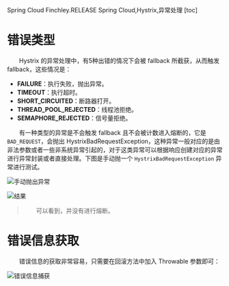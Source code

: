 Spring Cloud Finchley.RELEASE
Spring Cloud,Hystrix,异常处理
[toc]

# 错误类型

&emsp;&emsp;Hystrix 的异常处理中，有5种出错的情况下会被 fallback 所截获，从而触发 fallback，这些情况是：

* **FAILURE**：执行失败，抛出异常。
* **TIMEOUT**：执行超时。
* **SHORT_CIRCUITED**：断路器打开。
* **THREAD_POOL_REJECTED**：线程池拒绝。
* **SEMAPHORE_REJECTED**：信号量拒绝。
 
&emsp;&emsp;有一种类型的异常是不会触发 fallback 且不会被计数进入熔断的，它是 `BAD_REQUEST`，会抛出 HystrixBadRequestException，这种异常一般对应的是由非法参数或者一些非系统异常引起的，对于这类异常可以根据响应创建对应的异常进行异常封装或者直接处理。下图是手动抛一个 `HystrixBadRequestException` 异常进行测试。

![手动抛出异常](http://img.lynchj.com/2d44e0c5ca224e3dbaf0ca3b29d9f739.png)

![结果](http://img.lynchj.com/f5c67f44c9dc4c0a973e694e19662036.png)

> &emsp;&emsp;可以看到，并没有进行熔断。

# 错误信息获取

&emsp;&emsp;错误信息的获取非常容易，只需要在回滚方法中加入 Throwable 参数即可：

![错误信息捕获](http://img.lynchj.com/8d96e3046b9f441b971082696e3d4909.png)
